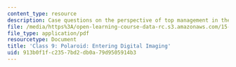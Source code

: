```yaml
---
content_type: resource
description: Case questions on the perspective of top management in the Polaroid case.
file: /media/https%3A/open-learning-course-data-rc.s3.amazonaws.com/15-965-technology-strategy-for-system-design-and-management-spring-2009/913b0f1fc2357bd2db0a79d9505914b3_MIT15_965S09_case09.pdf
file_type: application/pdf
resourcetype: Document
title: 'Class 9: Polaroid: Entering Digital Imaging'
uid: 913b0f1f-c235-7bd2-db0a-79d9505914b3
---
```

